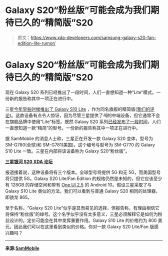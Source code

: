 # Galaxy S20“粉丝版”可能会成为我们期待已久的“精简版”S20

> 原文：<https://www.xda-developers.com/samsung-galaxy-s20-fan-edition-lite-rumor/>

# Galaxy S20“粉丝版”可能会成为我们期待已久的“精简版”S20

现在 Galaxy S20 系列已经推出了一段时间，人们一直想知道一种“Lite”模式。一份新的报告称其中一项正在进行中。

三星[今年早些时候推出了 Galaxy S10 Lite](https://www.xda-developers.com/samsung-galaxy-s10-lite-note-10-lite-official/) ，作为同名旗舰的精简版([我们的评论](https://www.xda-developers.com/samsung-galaxy-s10-lite-review/))。这款设备有点令人惊讶，因为尽管三星提供了*吨*的中端设备，但它通常不会在旗舰品牌中使用“Lite”标签。既然 Galaxy S20 系列[已经发布了一段时间](https://www.xda-developers.com/samsungs-galaxy-s20-plus-may-have-outsold-s20-s20-ultra/)，人们一直想知道一款“精简”的型号。一份新的报告称其中一项正在进行中。

据 SamMobile 的消息人士称，三星正在开发一款 Galaxy S20 变体，型号为 SM-G780(全球)和 SM-G781(美国)。这个编号与型号为 SM-G770 的 Galaxy S10 Lite 一致。三星在内部将该设备称为 Galaxy S20“粉丝版”。

**[三星银河 S20 XDA 论坛](https://forum.xda-developers.com/galaxy-s20)**

报道接着说，这种设备将有三个版本。全球型号将提供 5G 和无 5G，而美国型号将只提供 5G。Galaxy S20 Lite/Fan Edition 的规格仍然是未知的，但它应该至少有 128GB 的存储空间和带有 [One UI 2.5](https://www.xda-developers.com/samsung-one-ui-2-5-add-lockscreen-ads-problem/) 的 Android 10。假设三星采取了与 Galaxy S10 Lite 类似的方法，我们可以看到与普通 Galaxy S20 相同的处理器，即骁龙 865。

至于名称，“Galaxy S20 Lite”似乎是显而易见的选择，但报告称，有理由相信它将保持“粉丝版”的绰号。这个名字似乎没有太多意义，三星必须解释它是如何为粉丝设计的。定价可能会在其中发挥重要作用。Galaxy S10 Lite 的价格约为 800 美元，因此我们可以在这里看到类似的价格。你对一款 Galaxy S20 Lite/Fan 版感兴趣吗？

* * *

**来源:[SamMobile](https://www.sammobile.com/news/exclusive-new-galaxy-s20-take-over-galaxy-s-lite-series/)**